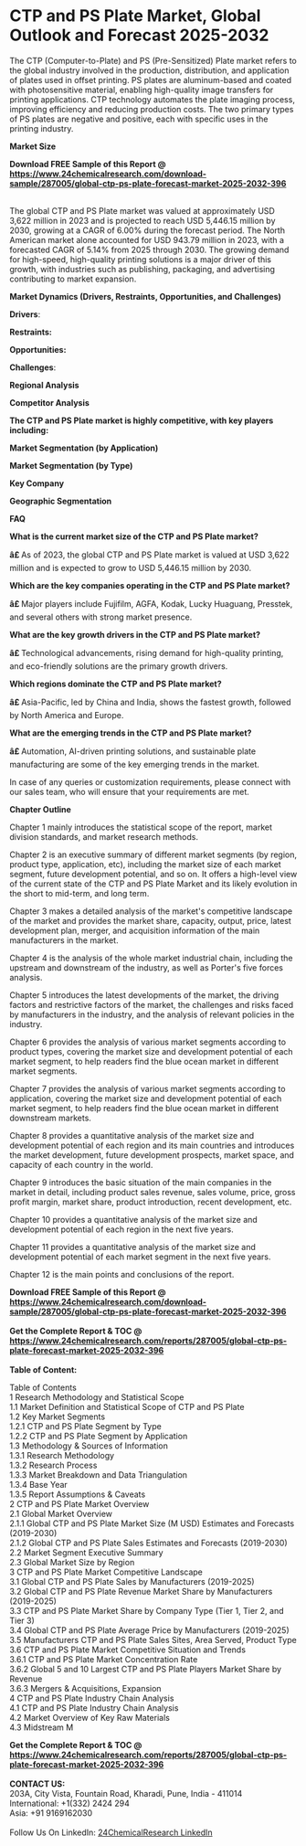 <h1>CTP and PS Plate Market, Global Outlook and Forecast 2025-2032</h1><p>The CTP (Computer-to-Plate) and PS (Pre-Sensitized) Plate market refers to the global industry involved in the production, distribution, and application of plates used in offset printing. PS plates are aluminum-based and coated with photosensitive material, enabling high-quality image transfers for printing applications. CTP technology automates the plate imaging process, improving efficiency and reducing production costs. The two primary types of PS plates are negative and positive, each with specific uses in the printing industry.</p><p>
</p><p><strong>Market Size</strong></p><div><b>Download FREE Sample of this Report @ 
            <a href="https://www.24chemicalresearch.com/download-sample/287005/global-ctp-ps-plate-forecast-market-2025-2032-396">
            https://www.24chemicalresearch.com/download-sample/287005/global-ctp-ps-plate-forecast-market-2025-2032-396</a></b></div><br><p>
</p><p>The global CTP and PS Plate market was valued at approximately USD 3,622 million in 2023 and is projected to reach USD 5,446.15 million by 2030, growing at a CAGR of 6.00% during the forecast period. The North American market alone accounted for USD 943.79 million in 2023, with a forecasted CAGR of 5.14% from 2025 through 2030. The growing demand for high-speed, high-quality printing solutions is a major driver of this growth, with industries such as publishing, packaging, and advertising contributing to market expansion.</p><p>
</p><p><strong>Market Dynamics (Drivers, Restraints, Opportunities, and Challenges)</strong></p><p>
<strong>Drivers</strong>:</p><p>
</p><p>
<strong>Restraints:</strong></p><p>
</p><p>
<strong>Opportunities:</strong></p><p>
</p><p>
<strong>Challenges</strong>:</p><p>
</p><p>
</p><p><strong>Regional Analysis</strong></p><p>
</p><p>
</p><p><strong>Competitor Analysis</strong></p><p>
</p><p><strong>The CTP and PS Plate market is highly competitive, with key players including:</strong></p><p>
</p><p>
</p><p><strong>Market Segmentation (by Application)</strong></p><p>
</p><p>
</p><p><strong>Market Segmentation (by Type)</strong></p><p>
</p><p>
</p><p><strong>Key Company</strong></p><p>
</p><p>
</p><p><strong>Geographic Segmentation</strong></p><p>
</p><p>
</p><p><strong>FAQ </strong></p><p>
<strong>What is the current market size of the CTP and PS Plate market?</strong></p><p>
</p><p><strong>â£ </strong>As of 2023, the global CTP and PS Plate market is valued at USD 3,622 million and is expected to grow to USD 5,446.15 million by 2030.</p><p>
<strong>Which are the key companies operating in the CTP and PS Plate market?</strong></p><p>
</p><p><strong>â£ </strong>Major players include Fujifilm, AGFA, Kodak, Lucky Huaguang, Presstek, and several others with strong market presence.</p><p>
<strong>What are the key growth drivers in the CTP and PS Plate market?</strong></p><p>
</p><p><strong>â£ </strong>Technological advancements, rising demand for high-quality printing, and eco-friendly solutions are the primary growth drivers.</p><p>
<strong>Which regions dominate the CTP and PS Plate market?</strong></p><p>
</p><p><strong>â£ </strong>Asia-Pacific, led by China and India, shows the fastest growth, followed by North America and Europe.</p><p>
<strong>What are the emerging trends in the CTP and PS Plate market?</strong></p><p>
</p><p><strong>â£ </strong>Automation, AI-driven printing solutions, and sustainable plate manufacturing are some of the key emerging trends in the market.</p><p>
</p><p>
</p><p>
In case of any queries or customization requirements, please connect with our sales team, who will ensure that your requirements are met.</p><p>
<strong>Chapter Outline</strong></p><p>
Chapter 1 mainly introduces the statistical scope of the report, market division standards, and market research methods.</p><p>
Chapter 2 is an executive summary of different market segments (by region, product type, application, etc), including the market size of each market segment, future development potential, and so on. It offers a high-level view of the current state of the CTP and PS Plate Market and its likely evolution in the short to mid-term, and long term.</p><p>
Chapter 3 makes a detailed analysis of the market's competitive landscape of the market and provides the market share, capacity, output, price, latest development plan, merger, and acquisition information of the main manufacturers in the market.</p><p>
Chapter 4 is the analysis of the whole market industrial chain, including the upstream and downstream of the industry, as well as Porter's five forces analysis.</p><p>
Chapter 5 introduces the latest developments of the market, the driving factors and restrictive factors of the market, the challenges and risks faced by manufacturers in the industry, and the analysis of relevant policies in the industry.</p><p>
Chapter 6 provides the analysis of various market segments according to product types, covering the market size and development potential of each market segment, to help readers find the blue ocean market in different market segments.</p><p>
Chapter 7 provides the analysis of various market segments according to application, covering the market size and development potential of each market segment, to help readers find the blue ocean market in different downstream markets.</p><p>
Chapter 8 provides a quantitative analysis of the market size and development potential of each region and its main countries and introduces the market development, future development prospects, market space, and capacity of each country in the world.</p><p>
Chapter 9 introduces the basic situation of the main companies in the market in detail, including product sales revenue, sales volume, price, gross profit margin, market share, product introduction, recent development, etc.</p><p>
Chapter 10 provides a quantitative analysis of the market size and development potential of each region in the next five years.</p><p>
Chapter 11 provides a quantitative analysis of the market size and development potential of each market segment in the next five years.</p><p>
Chapter 12 is the main points and conclusions of the report.</p><div><b>Download FREE Sample of this Report @ 
            <a href="https://www.24chemicalresearch.com/download-sample/287005/global-ctp-ps-plate-forecast-market-2025-2032-396">
            https://www.24chemicalresearch.com/download-sample/287005/global-ctp-ps-plate-forecast-market-2025-2032-396</a></b></div><br><div><b>Get the Complete Report & TOC @ 
            <a href="https://www.24chemicalresearch.com/reports/287005/global-ctp-ps-plate-forecast-market-2025-2032-396">
            https://www.24chemicalresearch.com/reports/287005/global-ctp-ps-plate-forecast-market-2025-2032-396</a></b></div><br>
            <b>Table of Content:</b><p>Table of Contents<br />
1 Research Methodology and Statistical Scope<br />
1.1 Market Definition and Statistical Scope of CTP and PS Plate<br />
1.2 Key Market Segments<br />
1.2.1 CTP and PS Plate Segment by Type<br />
1.2.2 CTP and PS Plate Segment by Application<br />
1.3 Methodology & Sources of Information<br />
1.3.1 Research Methodology<br />
1.3.2 Research Process<br />
1.3.3 Market Breakdown and Data Triangulation<br />
1.3.4 Base Year<br />
1.3.5 Report Assumptions & Caveats<br />
2 CTP and PS Plate Market Overview<br />
2.1 Global Market Overview<br />
2.1.1 Global CTP and PS Plate Market Size (M USD) Estimates and Forecasts (2019-2030)<br />
2.1.2 Global CTP and PS Plate Sales Estimates and Forecasts (2019-2030)<br />
2.2 Market Segment Executive Summary<br />
2.3 Global Market Size by Region<br />
3 CTP and PS Plate Market Competitive Landscape<br />
3.1 Global CTP and PS Plate Sales by Manufacturers (2019-2025)<br />
3.2 Global CTP and PS Plate Revenue Market Share by Manufacturers (2019-2025)<br />
3.3 CTP and PS Plate Market Share by Company Type (Tier 1, Tier 2, and Tier 3)<br />
3.4 Global CTP and PS Plate Average Price by Manufacturers (2019-2025)<br />
3.5 Manufacturers CTP and PS Plate Sales Sites, Area Served, Product Type<br />
3.6 CTP and PS Plate Market Competitive Situation and Trends<br />
3.6.1 CTP and PS Plate Market Concentration Rate<br />
3.6.2 Global 5 and 10 Largest CTP and PS Plate Players Market Share by Revenue<br />
3.6.3 Mergers & Acquisitions, Expansion<br />
4 CTP and PS Plate Industry Chain Analysis<br />
4.1 CTP and PS Plate Industry Chain Analysis<br />
4.2 Market Overview of Key Raw Materials<br />
4.3 Midstream M</p><div><b>Get the Complete Report & TOC @ 
            <a href="https://www.24chemicalresearch.com/reports/287005/global-ctp-ps-plate-forecast-market-2025-2032-396">
            https://www.24chemicalresearch.com/reports/287005/global-ctp-ps-plate-forecast-market-2025-2032-396</a></b></div><br><b>CONTACT US:</b><br>
            203A, City Vista, Fountain Road, Kharadi, Pune, India - 411014<br>
            International: +1(332) 2424 294<br>
            Asia: +91 9169162030 <br><br>
            Follow Us On LinkedIn: <a href="https://www.linkedin.com/company/24chemicalresearch/">24ChemicalResearch LinkedIn</a>